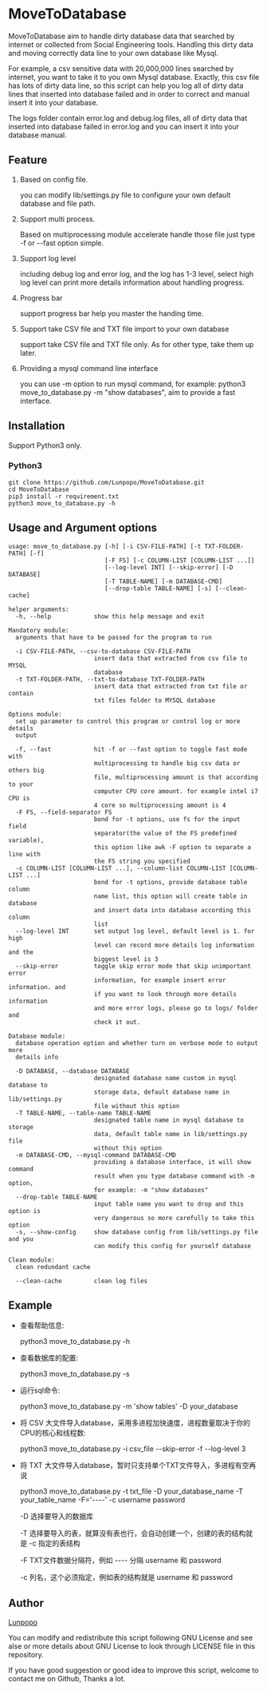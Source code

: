 # MoveToDatabase
MoveToDatabase aim to handle dirty database data that searched by internet or collected from Social Engineering
tools. Handling this dirty data and moving correctly data line to your own database like Mysql.

For example, a csv sensitive data with 20,000,000 lines searched by internet, you want to take it to you own
Mysql database. Exactly, this csv file has lots of dirty data line, so this script can help you log all of
dirty data lines that inserted into database failed and in order to correct and manual insert it into your
database.

The logs folder contain error.log and debug.log files, all of dirty data that inserted into database failed
in error.log and you can insert it into your database manual.

## Feature
1. Based on config file.

    you can modify lib/settings.py file to configure your own default database and file path.

2. Support multi process.

    Based on multiprocessing module accelerate handle those file just type -f or --fast option simple.

3. Support log level

    including debug log and error log, and the log has 1-3 level, select high log level can print more
    details information about handling progress.

4. Progress bar

    support progress bar help you master the handing time.

5. Support take CSV file and TXT file import to your own database

	support take CSV file and TXT file only. As for other type, take them up later.

6. Providing a mysql command line interface 

	you can use -m option to run mysql command, for example: python3 move_to_database.py -m "show databases", aim to provide a fast interface.

## Installation
Support Python3 only.

### Python3
```
git clone https://github.com/Lunpopo/MoveToDatabase.git
cd MoveToDatabase
pip3 install -r requirement.txt
python3 move_to_database.py -h
```

## Usage and Argument options
```
usage: move_to_database.py [-h] [-i CSV-FILE-PATH] [-t TXT-FOLDER-PATH] [-f]
                           [-F FS] [-c COLUMN-LIST [COLUMN-LIST ...]]
                           [--log-level INT] [--skip-error] [-D DATABASE]
                           [-T TABLE-NAME] [-m DATABASE-CMD]
                           [--drop-table TABLE-NAME] [-s] [--clean-cache]

helper arguments:
  -h, --help            show this help message and exit

Mandatory module:
  arguments that have to be passed for the program to run

  -i CSV-FILE-PATH, --csv-to-database CSV-FILE-PATH
                        insert data that extracted from csv file to MYSQL
                        database
  -t TXT-FOLDER-PATH, --txt-to-database TXT-FOLDER-PATH
                        insert data that extracted from txt file or contain
                        txt files folder to MYSQL database

Options module:
  set up parameter to control this program or control log or more details
  output

  -f, --fast            hit -f or --fast option to toggle fast mode with
                        multiprocessing to handle big csv data or others big
                        file, multiprocessing amount is that according to your
                        computer CPU core amount. for example intel i7 CPU is
                        4 core so multiprocessing amount is 4
  -F FS, --field-separator FS
                        bond for -t options, use fs for the input field
                        separator(the value of the FS predefined variable),
                        this option like awk -F option to separate a line with
                        the FS string you specified
  -c COLUMN-LIST [COLUMN-LIST ...], --column-list COLUMN-LIST [COLUMN-LIST ...]
                        bond for -t options, provide database table column
                        name list, this option will create table in database
                        and insert data into database according this column
                        list
  --log-level INT       set output log level, default level is 1. for high
                        level can record more details log information and the
                        biggest level is 3
  --skip-error          toggle skip error mode that skip unimportant error
                        information, for example insert error information. and
                        if you want to look through more details information
                        and more error logs, please go to logs/ folder and
                        check it out.

Database module:
  database operation option and whether turn on verbose mode to output more
  details info

  -D DATABASE, --database DATABASE
                        designated database name custom in mysql database to
                        storage data, default database name in lib/settings.py
                        file without this option
  -T TABLE-NAME, --table-name TABLE-NAME
                        designated table name in mysql database to storage
                        data, default table name in lib/settings.py file
                        without this option
  -m DATABASE-CMD, --mysql-command DATABASE-CMD
                        providing a database interface, it will show command
                        result when you type database command with -m option,
                        for example: -m "show databases"
  --drop-table TABLE-NAME
                        input table name you want to drop and this option is
                        very dangerous so more carefully to take this option
  -s, --show-config     show database config from lib/settings.py file and you
                        can modify this config for yourself database

Clean module:
  clean redundant cache

  --clean-cache         clean log files
```

## Example
* 查看帮助信息:

	python3 move_to_database.py -h

* 查看数据库的配置: 

	python3 move_to_database.py -s

* 运行sql命令: 
	
	python3 move_to_database.py -m 'show tables' -D your_database

* 将 CSV 大文件导入database，采用多进程加快速度，进程数量取决于你的CPU的核心和线程数: 

	python3 move_to_database.py -i csv_file --skip-error -f --log-level 3

* 将 TXT 大文件导入database，暂时只支持单个TXT文件导入，多进程有空再说

	python3 move_to_database.py -t txt_file -D your_database_name -T your_table_name -F='----' -c username password

	-D 选择要导入的数据库

	-T 选择要导入的表，就算没有表也行，会自动创建一个，创建的表的结构就是 -c 指定的表结构

	-F TXT文件数据分隔符，例如 ---- 分隔 username 和 password

	-c 列名，这个必须指定，例如表的结构就是 username 和 password

## Author
[Lunpopo](https://github.com/Lunpopo/MoveToDatabase)

You can modify and redistribute this script following GNU License and see alse or more details about GNU
License to look through LICENSE file in this repository.

If you have good suggestion or good idea to improve this script, welcome to contact me on Github, Thanks a lot.
